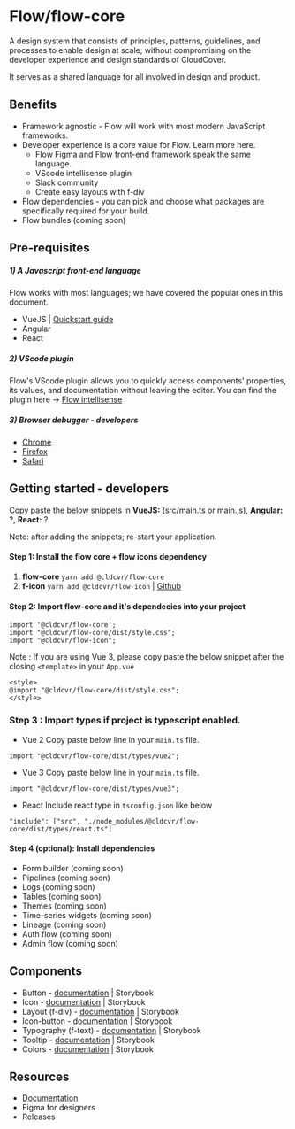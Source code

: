 # Flow/flow-core

A design system that consists of principles, patterns, guidelines, and processes to enable design at scale; without compromising on the developer experience and design standards of CloudCover. 

It serves as a shared language for all involved in design and product.

## Benefits
* Framework agnostic - Flow will work with most modern JavaScript frameworks.
* Developer experience is a core value for Flow. Learn more here. 
  * Flow Figma and Flow front-end framework speak the same language. 
  * VScode intellisense plugin
  * Slack community
  * Create easy layouts with f-div
* Flow dependencies - you can pick and choose what packages are specifically required for your build. 
* Flow bundles (coming soon)

## Pre-requisites

##### 1) A Javascript front-end language
Flow works with most languages; we have covered the popular ones in this document. 
* VueJS | [Quickstart guide](https://vuejs.org/guide/quick-start.html#with-build-tools)
* Angular
* React

##### 2) VScode plugin
Flow's VScode plugin allows you to quickly access components' properties, its values, and documentation without leaving the editor. You can find the plugin here → [Flow intellisense](https://marketplace.visualstudio.com/items?itemName=dev-vikas.flow-intellisense-vscode) 

##### 3) Browser debugger - developers
* [Chrome](https://chrome.google.com/webstore/detail/web-component-devtools/gdniinfdlmmmjpnhgnkmfpffipenjljo)
* [Firefox](https://addons.mozilla.org/en-US/firefox/addon/web-component-devtools/)
* [Safari](https://developer.apple.com/documentation/safariservices/safari_web_extensions/adding_a_web_development_tool_to_safari_web_inspector)


## Getting started - developers

Copy paste the below snippets in **VueJS:** (src/main.ts or main.js), **Angular:** ?, **React:** ?

Note: after adding the snippets; re-start your application.

#### Step 1: Install the flow core + flow icons dependency
1. **flow-core**  ```yarn add @cldcvr/flow-core```
2. **f-icon** ```yarn add @cldcvr/flow-icon``` | [Github](https://github.com/cldcvr/flow-icon)


#### Step 2: Import flow-core and it's dependecies into your project

```
import '@cldcvr/flow-core';
import "@cldcvr/flow-core/dist/style.css";
import "@cldcvr/flow-icon";
```
Note : If you are using Vue 3, please copy paste the below snippet after the closing `<template>` in your `App.vue` 
```
<style>
@import "@cldcvr/flow-core/dist/style.css";
</style> 
```
### Step 3 : Import types if project is typescript enabled.
* Vue 2
Copy paste below line in your `main.ts` file.
```
import "@cldcvr/flow-core/dist/types/vue2";
```
* Vue 3
Copy paste below line in your `main.ts` file.
```
import "@cldcvr/flow-core/dist/types/vue3";
```
* React
Include react type in `tsconfig.json` like below
```
"include": ["src", "./node_modules/@cldcvr/flow-core/dist/types/react.ts"]
```

#### Step 4 (optional): Install dependencies 
* Form builder (coming soon)
* Pipelines (coming soon)
* Logs (coming soon)
* Tables (coming soon)
* Themes (coming soon)
* Time-series widgets (coming soon)
* Lineage (coming soon)
* Auth flow (coming soon)
* Admin flow (coming soon)


## Components
* Button - [documentation](https://docs.google.com/document/d/1jwpo28kx61ybL3AOVzD2XaJ-aogZSThCTHtFWeqqMp8/edit?usp=sharing) |  Storybook
* Icon - [documentation](https://docs.google.com/document/d/1kLruoml15fZCo8XUoo48xsNDVgzaDe9freI6XeP7HOs/edit#heading=h.b81ibd1zmiy) |  Storybook
* Layout (f-div) - [documentation](https://docs.google.com/document/d/1X2i89A34pOnnTarzDDbEfP_GdK7sUBshr4gvX5ZEcPY/edit?usp=sharing) |  Storybook
* Icon-button - [documentation](https://docs.google.com/document/d/1kLruoml15fZCo8XUoo48xsNDVgzaDe9freI6XeP7HOs/edit#heading=h.b81ibd1zmiy) |  Storybook
* Typography (f-text) - [documentation](https://docs.google.com/document/d/1gc2pg9aZd1NsYvTXjAREsJkVYUsuin0-BiRa9vX9QNY/edit?usp=sharing)  |  Storybook
* Tooltip - [documentation](https://docs.google.com/document/d/15k1dfr1wU3xaOj7tuxIQQcGFM5jz1SuX2_x6-91PSZo/edit?usp=sharing) |  Storybook
* Colors - [documentation](https://docs.google.com/document/d/18EwptEUyenxyj1kC_kfdYsDfETZnWQF8EqEHLdwRQv0/edit?usp=sharing) |  Storybook


## Resources
* [Documentation](https://drive.google.com/drive/u/0/folders/1K4TLqpqrY0BNjQZ4fwZK_ZF-9M69Q4is)
* Figma for designers
* Releases

